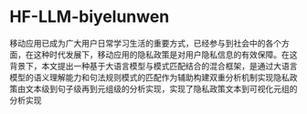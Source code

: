 # HF-LLM-biyelunwen
移动应用已成为广大用户日常学习生活的重要方式，已经参与到社会中的各个方面，在这种时代发展下，移动应用的隐私政策是对用户隐私信息的有效保障。在这背景下，本文提出一种基于大语言模型与模式匹配结合的混合框架，是通过大语言模型的语义理解能力和句法规则模式的匹配作为辅助构建双重分析机制实现隐私政策由文本级到句子级再到元组级的分析实现，实现了隐私政策文本到可视化元组的分析实现
